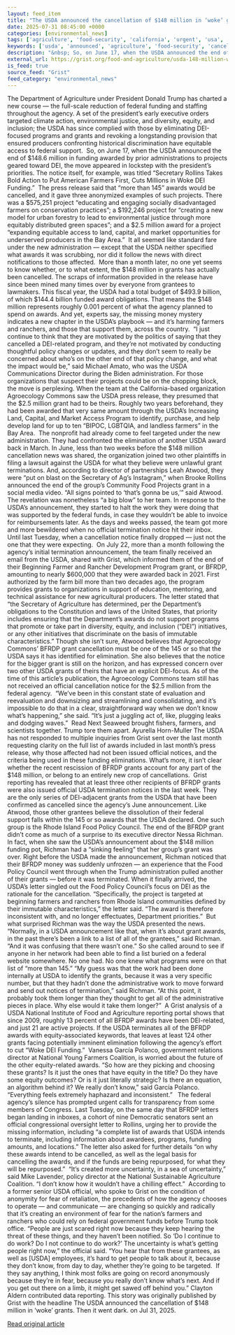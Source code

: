 ```yaml
---
layout: feed_item
title: "The USDA announced the cancellation of $148 million in ‘woke’ grants. Then it went dark."
date: 2025-07-31 08:45:00 +0000
categories: [environmental_news]
tags: ['agriculture', 'food-security', 'california', 'urgent', 'usa', 'year-2025']
keywords: ['usda', 'announced', 'agriculture', 'food-security', 'cancellation', 'california', 'urgent', 'usa']
description: "&nbsp; So, on June 17, when the USDA announced the end of $148"
external_url: https://grist.org/food-and-agriculture/usda-148-million-woke-grants-cancellation/
is_feed: true
source_feed: "Grist"
feed_category: "environmental_news"
---
```


The Department of Agriculture under President Donald Trump has charted a new course — the full-scale reduction of federal funding and staffing throughout the agency. A set of the president’s early executive orders targeted climate action, environmental justice, and diversity, equity, and inclusion; the USDA has since complied with those by eliminating DEI-focused programs and grants and revoking a longstanding provision that ensured producers confronting historical discrimination have equitable access to federal support.&nbsp; So, on June 17, when the USDA announced the end of $148.6 million in funding awarded by prior administrations to projects geared toward DEI, the move appeared in lockstep with the president’s priorities. The notice itself, for example, was titled “Secretary Rollins Takes Bold Action to Put American Farmers First, Cuts Millions in Woke DEI Funding.”&nbsp; The press release said that “more than 145” awards would be cancelled, and it gave three anonymized examples of such projects. There was a $575,251 project “educating and engaging socially disadvantaged farmers on conservation practices”; a $192,246 project for “creating a new model for urban forestry to lead to environmental justice through more equitably distributed green spaces”; and a $2.5 million award for a project “expanding equitable access to land, capital, and market opportunities for underserved producers in the Bay Area.”&nbsp; It all seemed like standard fare under the new administration — except that the USDA neither specified what awards it was scrubbing, nor did it follow the news with direct notifications to those affected.&nbsp; More than a month later, no one yet seems to know whether, or to what extent, the $148 million in grants has actually been cancelled. The scraps of information provided in the release have since been mined many times over by everyone from grantees to lawmakers. This fiscal year, the USDA had a total budget of $493.9 billion, of which $144.4 billion funded award obligations. That means the $148 million represents roughly 0.001 percent of what the agency planned to spend on awards. And yet, experts say, the missing money mystery indicates a new chapter in the USDA’s playbook — and it’s harming farmers and ranchers, and those that support them, across the country.&nbsp; “I just continue to think that they are motivated by the politics of saying that they cancelled a DEI-related program, and they&#8217;re not motivated by conducting thoughtful policy changes or updates, and they don&#8217;t seem to really be concerned about who’s on the other end of that policy change, and what the impact would be,” said Michael Amato, who was the USDA Communications Director during the Biden administration. For those organizations that suspect their projects could be on the chopping block, the move is perplexing. When the team at the California-based organization Agroecology Commons saw the USDA press release, they presumed that the $2.5 million grant had to be theirs. Roughly two years beforehand, they had been awarded that very same amount through the USDA’s Increasing Land, Capital, and Market Access Program to identify, purchase, and help develop land for up to ten “BIPOC, LGBTQIA, and landless farmers” in the Bay Area.&nbsp; The nonprofit had already come to feel targeted under the new administration. They had confronted the elimination of another USDA award back in March. In June, less than two weeks before the $148 million cancellation news was shared, the organization joined two other plaintiffs in filing a lawsuit against the USDA for what they believe were unlawful grant terminations. And, according to director of partnerships Leah Atwood, they were &#8220;put on blast on the Secretary of Ag’s Instagram,” when Brooke Rollins announced the end of&nbsp;the group’s Community Food Projects grant in a social media video. “All signs pointed to ‘that’s gonna be us,’” said Atwood. The revelation was nonetheless “a big blow” to her team. In response to the USDA’s announcement, they started to halt the work they were doing that was supported by the federal funds, in case they wouldn’t be able to invoice for reimbursements later. As the days and weeks passed, the team got more and more bewildered when no official termination notice hit their inbox.&nbsp; Until last Tuesday, when a cancellation notice finally dropped — just not the one that they were expecting.&nbsp; On July 22, more than a month following the agency’s initial termination announcement, the team finally received an email from the USDA, shared with Grist, which informed them of the end of their Beginning Farmer and Rancher Development Program grant, or BFRDP, amounting to nearly $600,000 that they were awarded back in 2021. First authorized by the farm bill more than two decades ago, the program provides grants to organizations in support of education, mentoring, and technical assistance for new agricultural producers. The letter stated that “the Secretary of Agriculture has determined, per the Department’s obligations to the Constitution and laws of the United States, that priority includes ensuring that the Department’s awards do not support programs that promote or take part in diversity, equity, and inclusion (“DEI”) initiatives, or any other initiatives that discriminate on the basis of immutable characteristics.” Though she isn’t sure, Atwood believes that Agroecology Commons’ BFRDP grant cancellation must be one of the 145 or so that the USDA says it has identified for elimination. She also believes that the notice for the bigger grant is still on the horizon, and has expressed concern over two other USDA grants of theirs that have an explicit DEI-focus. As of the time of this article’s publication, the Agroecology Commons team still has not received an official cancellation notice for the $2.5 million from the federal agency.&nbsp; “We&#8217;ve been in this constant state of evaluation and reevaluation and downsizing and streamlining and consolidating, and it&#8217;s impossible to do that in a clear, straightforward way when we don&#8217;t know what&#8217;s happening,” she said. “It&#8217;s just a juggling act of, like, plugging leaks and dodging waves.”&nbsp; Read Next Seaweed brought fishers, farmers, and scientists together. Trump tore them apart. Ayurella Horn-Muller The USDA has not responded to multiple inquiries from Grist sent over the last month requesting clarity on the full list of awards included in last month&#8217;s press release, why those affected had not been issued official notices, and the criteria being used in these funding eliminations. What’s more, it isn’t clear whether the recent rescission of BFRDP grants account for any part of the $148 million, or belong to an entirely new crop of cancellations.&nbsp; Grist reporting has revealed that at least three other recipients of BFRDP grants were also issued official USDA termination notices in the last week. They are the only series of DEI-adjacent grants from the USDA that have been confirmed as cancelled since the agency’s June announcement. Like Atwood, those other grantees believe the dissolution of their federal support falls within the 145 or so awards that the USDA declared. One such group is the Rhode Island Food Policy Council. The end of the BFRDP grant didn’t come as much of a surprise to its executive director Nessa Richman. In fact, when she saw the USDA’s announcement about the $148 million funding pot, Richman had a “sinking feeling” that her group’s grant was over. Right before the USDA made the announcement, Richman noticed that their BFRDP money was suddenly unfrozen — an experience that the Food Policy Council went through when the Trump administration pulled another of their grants — before it was terminated. When it finally arrived, the USDA’s letter singled out the Food Policy Council’s focus on DEI as the rationale for the cancellation. “Specifically, the project is targeted at beginning farmers and ranchers from Rhode Island communities defined by their immutable characteristics,” the letter said. “The award is therefore inconsistent with, and no longer effectuates, Department priorities.”&nbsp; But what surprised Richman was the way the USDA presented the news. “Normally, in a USDA announcement like that, when it&#8217;s about grant awards, in the past there&#8217;s been a link to a list of all of the grantees,” said Richman. “And it was confusing that there wasn&#8217;t one.” So she called around to see if anyone in her network had been able to find a list buried on a federal website somewhere. No one had. No one knew what programs were on that list of “more than 145.” “My guess was that the work had been done internally at USDA to identify the grants, because it was a very specific number, but that they hadn&#8217;t done the administrative work to move forward and send out notices of termination,” said Richman. “At this point, it probably took them longer than they thought to get all of the administrative pieces in place. Why else would it take them longer?”&nbsp; A Grist analysis of a USDA National Institute of Food and Agriculture reporting portal shows that since 2009, roughly 13 percent of all BFRDP awards have been DEI-related, and just 21 are active projects. If the USDA terminates all of the BFRDP awards with equity-associated keywords, that leaves at least 124 other grants facing potentially imminent elimination&nbsp;following the agency’s effort to cut “Woke DEI Funding.”&nbsp; Vanessa García Polanco, government relations director at National Young Farmers Coalition, is worried about the future of the other equity-related awards. “So how are they picking and choosing these grants? Is it just the ones that have equity in the title? Do they have some equity outcomes? Or is it just literally strategic? Is there an equation, an algorithm behind it? We really don&#8217;t know,” said García Polanco. “Everything feels extremely haphazard and inconsistent.”&nbsp;&nbsp; The federal agency’s silence has prompted urgent calls for transparency from some members of Congress. Last Tuesday, on the same day that BFRDP letters began landing in inboxes, a cohort of nine Democratic senators sent an official congressional oversight letter to Rollins, urging her to provide the missing information, including “a complete list of awards that USDA intends to terminate, including information about awardees, programs, funding amounts, and locations.” The letter also asked for further details “on why these awards intend to be cancelled, as well as the legal basis for cancelling the awards, and if the funds are being repurposed, for what they will be repurposed.”&nbsp; “It&#8217;s created more uncertainty, in a sea of uncertainty,” said Mike Lavender, policy director at the National Sustainable Agriculture Coalition. “I don&#8217;t know how it wouldn&#8217;t have a chilling effect.”&nbsp; According to a former senior USDA official, who spoke to Grist on the condition of anonymity for fear of retaliation, the precedents of how the agency chooses to operate —&nbsp;and communicate — are changing so quickly and radically that it&#8217;s creating an environment of fear for the nation’s farmers and ranchers who could rely on federal government funds before Trump took office. “People are just scared right now because they keep hearing the threat of these things, and they haven&#8217;t been notified. So ‘Do I continue to do work? Do I not continue to do work?’ The uncertainty is what’s getting people right now,” the official said. “You hear that from these grantees, as well as [USDA] employees, it&#8217;s hard to get people to talk about it, because they don&#8217;t know, from day to day, whether they&#8217;re going to be targeted.&nbsp; If they say anything, I think most folks are going on record anonymously because they&#8217;re in fear, because you really don&#8217;t know what&#8217;s next. And if you get out there on a limb, it might get sawed off behind you.” Clayton Aldern contributed data reporting. This story was originally published by Grist with the headline The USDA announced the cancellation of $148 million in ‘woke’ grants. Then it went dark. on Jul 31, 2025.

[Read original article](https://grist.org/food-and-agriculture/usda-148-million-woke-grants-cancellation/)
